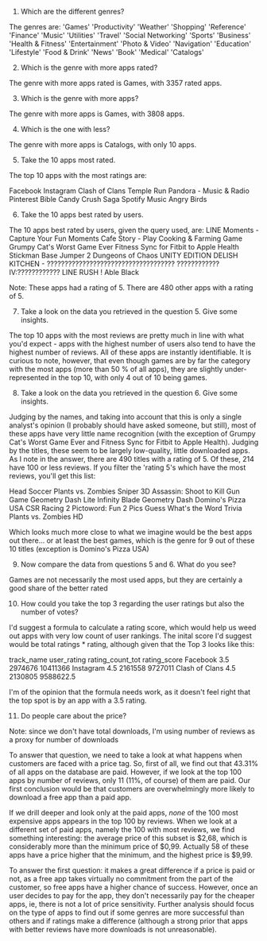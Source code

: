 1. Which are the different genres?

The genres are:
'Games'
'Productivity'
'Weather'
'Shopping'
'Reference'
'Finance'
'Music'
'Utilities'
'Travel'
'Social Networking'
'Sports'
'Business'
'Health & Fitness'
'Entertainment'
'Photo & Video'
'Navigation'
'Education'
'Lifestyle'
'Food & Drink'
'News'
'Book'
'Medical'
'Catalogs'

2. Which is the genre with more apps rated?

The genre with more apps rated is Games, with 3357 rated apps.

3. Which is the genre with more apps?

The genre with more apps is Games, with 3808 apps.

4. Which is the one with less?

The genre with more apps is Catalogs, with only 10 apps.

5. Take the 10 apps most rated.

The top 10 apps with the most ratings are:

Facebook
Instagram
Clash of Clans
Temple Run
Pandora - Music & Radio
Pinterest
Bible
Candy Crush Saga
Spotify Music
Angry Birds

6. Take the 10 apps best rated by users.

The 10 apps best rated by users, given the query used, are:
LINE Moments - Capture Your Fun Moments
Cafe Story - Play Cooking & Farming Game
Grumpy Cat's Worst Game Ever
Fitness Sync for Fitbit to Apple Health
Stickman Base Jumper 2
Dungeons of Chaos UNITY EDITION
DELISH KITCHEN - ????????????????????????????????????
????????????IV:????????????
LINE RUSH !
Able Black

Note: These apps had a rating of 5. There are 480 other apps with a rating of 5.

7. Take a look on the data you retrieved in the question 5. Give some insights.

The top 10 apps with the most reviews are pretty much in line with what you'd expect - apps with the highest number of users also tend to have the highest number of reviews. All of these apps are instantly identifiable.
It is curious to note, however, that even though games are by far the category with the most apps (more than 50 % of all apps), they are slightly under-represented in the top 10, with only 4 out of 10 being games.

8. Take a look on the data you retrieved in the question 6. Give some insights.

Judging by the names, and taking into account that this is only a single analyst's opinion (I probably should have asked someone, but still), most of these apps have very little name recognition (with the exception of Grumpy Cat's Worst Game Ever and Fitness Sync for Fitbit to Apple Health). Judging by the titles, these seem to be largely low-quality, little downloaded apps.
As I note in the answer, there are 490 titles with a rating of 5. Of these, 214 have 100 or less reviews. If you filter the 'rating 5's which have the most reviews, you'll get this list:

Head Soccer
Plants vs. Zombies
Sniper 3D Assassin: Shoot to Kill Gun Game
Geometry Dash Lite
Infinity Blade
Geometry Dash
Domino's Pizza USA
CSR Racing 2
Pictoword: Fun 2 Pics Guess What's the Word Trivia
Plants vs. Zombies HD

Which looks much more close to what we imagine would be the best apps out there... or at least the best games, which is the genre for 9 out of these 10 titles (exception is Domino's Pizza USA)

9. Now compare the data from questions 5 and 6. What do you see?

Games are not necessarily the most used apps, but they are certainly a good share of the better rated

10. How could you take the top 3 regarding the user ratings but also the number of votes?

I'd suggest a formula to calculate a rating score, which would help us weed out apps with very low count of user rankings. The inital score I'd suggest would be total ratings * rating, although given that the Top 3 looks like this:

track_name 		user_rating	rating_count_tot	rating_score
Facebook		3.5			2974676				10411366
Instagram		4.5			2161558				9727011
Clash of Clans	4.5			2130805				9588622.5

I'm of the opinion that the formula needs work, as it doesn't feel right that the top spot is by an app with a 3.5 rating.

11. Do people care about the price?

Note: since we don't have total downloads, I'm using number of reviews as a proxy for number of downloads

To answer that question, we need to take a look at what happens when customers are faced with a price tag. So, first of all, we find out that 43.31% of all apps on the database are paid. However, if we look at the top 100 apps by number of reviews, only 11 (11%, of course) of them are paid. Our first conclusion would be that customers are overwhelmingly more likely to download a free app than a paid app.

If we drill deeper and look only at the paid apps, *none* of the 100 most expensive apps appears in the top 100 by reviews.
When we look at a different set of paid apps, namely the 100 with most reviews, we find something interesting: the average price of this subset is $2,68, which is considerably more than the minimum price of $0,99. Actually 58 of these apps have a price higher that the minimum, and the highest price is $9,99.

To answer the first question: it makes a great difference if a price is paid or not, as a free app takes virtually no commitment from the part of the customer, so free apps have a higher chance of success. However, once an user decides to pay for the app, they don't necessarily pay for the cheaper apps, ie, there is not a lot of price sensitivity.
Further analysis should focus on the type of apps to find out if some genres are more successful than others and if ratings make a difference (although a strong prior that apps with better reviews have more downloads is not unreasonable).
